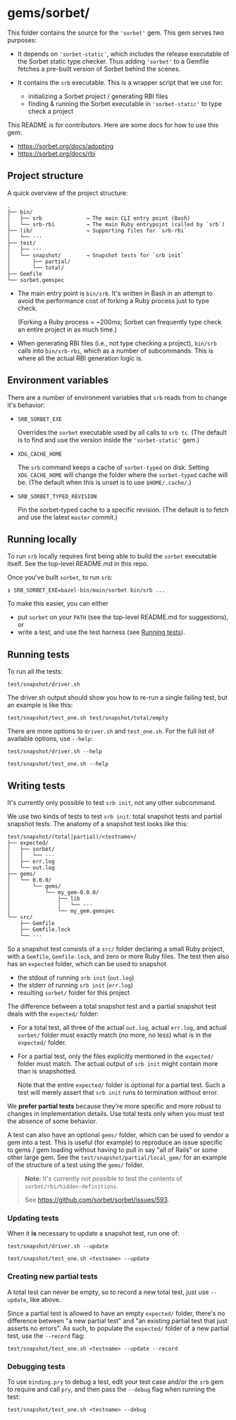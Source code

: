 # gems/sorbet/

This folder contains the source for the `'sorbet'` gem. This gem serves two
purposes:

- It depends on `'sorbet-static'`, which includes the release executable of the
  Sorbet static type checker. Thus adding `'sorbet'` to a Gemfile fetches a
  pre-built version of Sorbet behind the scenes.

- It contains the `srb` executable. This is a wrapper script that we use for:

  - initializing a Sorbet project / generating RBI files
  - finding & running the Sorbet executable in `'sorbet-static'` to type check a
    project

This README is for contributors. Here are some docs for how to use this gem:

- <https://sorbet.org/docs/adopting>
- <https://sorbet.org/docs/rbi>


## Project structure

A quick overview of the project structure:

```
.
├── bin/
│   ├── srb              → The main CLI entry point (Bash)
│   └── srb-rbi          → The main Ruby entrypoint (called by `srb`)
├── lib/                 → Supporting files for `srb-rbi`
│   └── ···
├── test/
│   ├── ···
│   └── snapshot/        → Snapshot tests for `srb init`
│       ├── partial/
│       └── total/
├── Gemfile
└── sorbet.gemspec
```

- The main entry point is `bin/srb`. It's written in Bash in an attempt to avoid
  the performance cost of forking a Ruby process just to type check.

  (Forking a Ruby process = ~200ms; Sorbet can frequently type check an entire
  project in as much time.)

- When generating RBI files (i.e., not type checking a project), `bin/srb` calls
  into `bin/srb-rbi`, which as a number of subcommands. This is where all the
  actual RBI generation logic is.


## Environment variables

There are a number of environment variables that `srb` reads from to change it's
behavior:

- `SRB_SORBET_EXE`

  Overrides the `sorbet` executable used by all calls to `srb tc`.
  (The default is to find and use the version inside the `'sorbet-static'` gem.)

- `XDG_CACHE_HOME`

  The `srb` command keeps a cache of `sorbet-typed` on disk. Setting
  `XDG_CACHE_HOME` will change the folder where the `sorbet-typed` cache will
  be. (The default when this is unset is to use `$HOME/.cache/`.)

- `SRB_SORBET_TYPED_REVISION`

  Pin the sorbet-typed cache to a specific revision. (The default is to fetch
  and use the latest `master` commit.)


## Running locally

To run `srb` locally requires first being able to build the `sorbet` executable
itself. See the top-level README.md in this repo.

Once you've built `sorbet`, to run `srb`:

```
❯ SRB_SORBET_EXE=bazel-bin/main/sorbet bin/srb ...
```

To make this easier, you can either

- put `sorbet` on your `PATH` (see the top-level README.md for suggestions), or
- write a test, and use the test harness (see [Running tests](#running-tests)).


## Running tests

To run all the tests:

```
test/snapshot/driver.sh
```

The driver.sh output should show you how to re-run a single failing test, but an
example is like this:

```
test/snapshot/test_one.sh test/snapshot/total/empty
```

There are more options to `driver.sh` and `test_one.sh`. For the full list of
available options, use `--help`:

```
test/snapshot/driver.sh --help

test/snapshot/test_one.sh --help
```


## Writing tests

It's currently only possible to test `srb init`, not any other subcommand.

We use two kinds of tests to test `srb init`: total snapshot tests and partial
snapshot tests. The anatomy of a snapshot test looks like this:

```
test/snapshot/(total|partial)/<testname>/
├── expected/
│   ├── sorbet/
│   │   └── ···
│   ├── err.log
│   └── out.log
├── gems/
│   └── 0.0.0/
│       └── gems/
│           └── my_gem-0.0.0/
│               ├── lib
│               │   └── ···
│               └── my_gem.gemspec
└── src/
    ├── Gemfile
    ├── Gemfile.lock
    └── ···
```

So a snapshot test consists of a `src/` folder declaring a small Ruby project,
with a `Gemfile`, `Gemfile.lock`, and zero or more Ruby files. The test then
also has an `expected` folder, which can be used to snapshot

- the stdout of running `srb init` (`out.log`)
- the stderr of running `srb init` (`err.log`)
- resulting `sorbet/` folder for this project

The difference between a total snapshot test and a partial snapshot test deals
with the `expected/` folder:

- For a total test, all three of the actual `out.log`, actual `err.log`, and
  actual `sorbet/` folder must exactly match (no more, no less) what is in the
  `expected/` folder.

- For a partial test, only the files explicitly mentioned in the `expected/`
  folder must match. The actual output of `srb init` might contain more than is
  snapshotted.

  Note that the entire `expected/` folder is optional for a partial test. Such a
  test will merely assert that `srb init` runs to termination without error.

We **prefer partial tests** because they're more specific and more robust to
changes in implementation details. Use total tests only when you must test the
absence of some behavior.

A test can also have an optional `gems/` folder, which can be used to vendor a
gem into a test. This is useful (for example) to reproduce an issue specific to
gems / gem loading without having to pull in say "all of Rails" or some other
large gem. See the `test/snapshot/partial/local_gem/` for an example of the structure
of a test using the `gems/` folder.

> **Note**: It's currently not possible to test the contents of
> `sorbet/rbi/hidden-definitions`.
>
> See <https://github.com/sorbet/sorbet/issues/593>.

### Updating tests

When it **is** necessary to update a snapshot test, run one of:

```
test/snapshot/driver.sh --update

test/snapshot/test_one.sh <testname> --update
```

### Creating new partial tests

A total test can never be empty, so to record a new total test, just use
`--update`, like above.

Since a partial test is allowed to have an empty `expected/` folder, there's no
difference between "a new partial test" and "an existing partial test that just
asserts no errors". As such, to populate the `expected/` folder of a new partial
test, use the `--record` flag:

```
test/snapshot/test_one.sh <testname> --update --record
```

### Debugging tests

To use `binding.pry` to debug a test, edit your test case and/or the `srb` gem
to require and call `pry`, and then pass the `--debug` flag when running the
test:

```
test/snapshot/test_one.sh <testname> --debug
```
